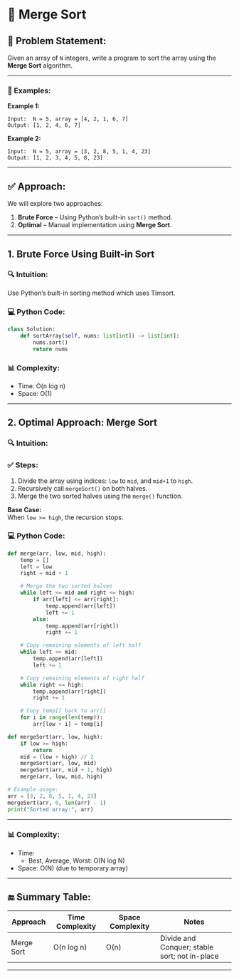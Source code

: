# 📌 Merge Sort

## 🧠 Problem Statement:
Given an array of `N` integers, write a program to sort the array using the **Merge Sort** algorithm.

---

### 🧾 Examples:

**Example 1:**
```
Input:  N = 5, array = [4, 2, 1, 6, 7]
Output: [1, 2, 4, 6, 7]
```

**Example 2:**
```
Input:  N = 5, array = [3, 2, 8, 5, 1, 4, 23]
Output: [1, 2, 3, 4, 5, 8, 23]
```

---

## ✅ Approach:

We will explore two approaches:

1. **Brute Force** – Using Python’s built-in `sort()` method.
2. **Optimal** – Manual implementation using **Merge Sort**.

---

## 1. Brute Force Using Built-in Sort

### 🔍 Intuition:
Use Python’s built-in sorting method which uses Timsort.

### 💻 Python Code:
```python
class Solution:
    def sortArray(self, nums: list[int]) -> list[int]:
        nums.sort()
        return nums
```

### 📊 Complexity:
- Time: O(n log n)
- Space: O(1)

---

## 2. Optimal Approach: Merge Sort

### 🔍 Intuition:
### ✅ Steps:

1. Divide the array using indices: `low` to `mid`, and `mid+1` to `high`.
2. Recursively call `mergeSort()` on both halves.
3. Merge the two sorted halves using the `merge()` function.

**Base Case:**  
When `low >= high`, the recursion stops.

### 💻 Python Code:
```python
def merge(arr, low, mid, high):
    temp = []
    left = low
    right = mid + 1

    # Merge the two sorted halves
    while left <= mid and right <= high:
        if arr[left] <= arr[right]:
            temp.append(arr[left])
            left += 1
        else:
            temp.append(arr[right])
            right += 1

    # Copy remaining elements of left half
    while left <= mid:
        temp.append(arr[left])
        left += 1

    # Copy remaining elements of right half
    while right <= high:
        temp.append(arr[right])
        right += 1

    # Copy temp[] back to arr[]
    for i in range(len(temp)):
        arr[low + i] = temp[i]

def mergeSort(arr, low, high):
    if low >= high:
        return
    mid = (low + high) // 2
    mergeSort(arr, low, mid)
    mergeSort(arr, mid + 1, high)
    merge(arr, low, mid, high)

# Example usage:
arr = [3, 2, 8, 5, 1, 4, 23]
mergeSort(arr, 0, len(arr) - 1)
print("Sorted array:", arr)

```

---

### 📊 Complexity:
- Time: 
  - Best, Average, Worst: O(N log N)
- Space: O(N) (due to temporary array)

---

## 🔚 Summary Table:

| Approach    | Time Complexity | Space Complexity | Notes                                                 |
|-------------|------------------|-------------------|-------------------------------------------------------|
| Merge Sort  | O(n log n)       | O(n)              | Divide and Conquer; stable sort; not in-place         |

---

